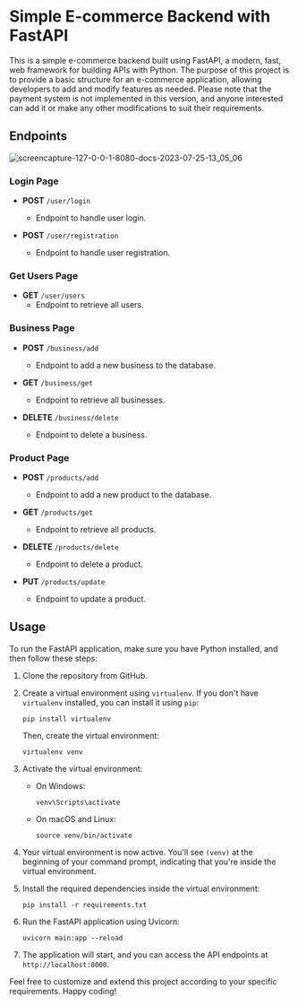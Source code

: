 # Simple E-commerce Backend with FastAPI

This is a simple e-commerce backend built using FastAPI, a modern, fast, web framework for building APIs with Python. The purpose of this project is to provide a basic structure for an e-commerce application, allowing developers to add and modify features as needed. Please note that the payment system is not implemented in this version, and anyone interested can add it or make any other modifications to suit their requirements.

## Endpoints
![screencapture-127-0-0-1-8080-docs-2023-07-25-13_05_06](https://github.com/coder-aze/Simple-Ecommerce-Backend-with-Fastapi-and-Sqlite/assets/32417925/9aa377c9-cb8e-477c-8b02-880c584fffa5)
### Login Page

- **POST** `/user/login`
  - Endpoint to handle user login.

- **POST** `/user/registration`
  - Endpoint to handle user registration.

### Get Users Page

- **GET** `/user/users`
  - Endpoint to retrieve all users.

### Business Page

- **POST** `/business/add`
  - Endpoint to add a new business to the database.

- **GET** `/business/get`
  - Endpoint to retrieve all businesses.

- **DELETE** `/business/delete`
  - Endpoint to delete a business.

### Product Page

- **POST** `/products/add`
  - Endpoint to add a new product to the database.

- **GET** `/products/get`
  - Endpoint to retrieve all products.

- **DELETE** `/products/delete`
  - Endpoint to delete a product.

- **PUT** `/products/update`
  - Endpoint to update a product.

## Usage

To run the FastAPI application, make sure you have Python installed, and then follow these steps:

1. Clone the repository from GitHub.
2. Create a virtual environment using `virtualenv`. If you don't have `virtualenv` installed, you can install it using `pip`:
   ```
   pip install virtualenv
   ```
   Then, create the virtual environment:
   ```
   virtualenv venv
   ```

3. Activate the virtual environment:
   - On Windows:
     ```
     venv\Scripts\activate
     ```
   - On macOS and Linux:
     ```
     source venv/bin/activate
     ```

4. Your virtual environment is now active. You'll see `(venv)` at the beginning of your command prompt, indicating that you're inside the virtual environment.

5. Install the required dependencies inside the virtual environment:
   ```
   pip install -r requirements.txt
   ```

6. Run the FastAPI application using Uvicorn:
   ```
   uvicorn main:app --reload
   ```
7. The application will start, and you can access the API endpoints at `http://localhost:8000`.

Feel free to customize and extend this project according to your specific requirements. Happy coding!
